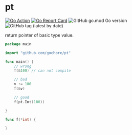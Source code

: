 # pt

[![Go Action](https://github.com/gochore/pt/workflows/Go/badge.svg)](https://github.com/gochore/pt/actions)
[![Go Report Card](https://goreportcard.com/badge/github.com/gochore/pt)](https://goreportcard.com/report/github.com/gochore/pt)
![GitHub go.mod Go version](https://img.shields.io/github/go-mod/go-version/gochore/pt)
![GitHub tag (latest by date)](https://img.shields.io/github/v/tag/gochore/pt)

return pointer of basic type value.

```go
package main

import "github.com/gochore/pt"

func main() {
	// wrong
	f(&100) // can not compile

	// bad
	v := 100
	f(&v)

	// good
	f(pt.Int(100))

}

func f(*int) {

}
```

